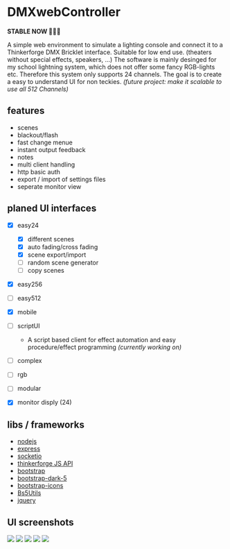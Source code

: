 # DMXwebController
<b>STABLE NOW 🥳🥳🥳</b>


A simple web environment to simulate a lighting console and connect it to a Thinkerforge DMX Bricklet interface. Suitable for low end use. (theaters without special effects, speakers, ...) The software is mainly desinged for my school lightning system, which does not offer some fancy RGB-lights etc. Therefore this system only supports 24 channels. The goal is to create a easy to understand UI for non teckies. <i>(future project: make it scalable to use all 512 Channels)</i><br>
## features

- scenes
- blackout/flash
- fast change menue
- instant output feedback
- notes
- multi client handling
- http basic auth
- export / import of settings files
- seperate monitor view

## planed UI interfaces


- [x] easy24
  - [x] different scenes
  - [x] auto fading/cross fading
  - [x] scene export/import
  - [ ] random scene generator
  - [ ] copy scenes
- [x] easy256
- [ ] easy512
- [x] mobile
- [ ] scriptUI
  - A script based client for effect automation and easy procedure/effect programming <i>(currently working on)</i>
- [ ] complex
- [ ] rgb
- [ ] modular

- [x] monitor disply (24)

## libs / frameworks
- <a href="https://github.com/nodejs/node">nodejs</a>
- <a href="https://github.com/expressjs/express">express</a>
- <a href="https://github.com/socketio/socket.io">socketio</a>
- <a href="https://github.com/Tinkerforge/generators/tree/master">thinkerforge JS API</a>
- <a href="https://github.com/twbs/bootstrap">bootstrap</a>
- <a href="https://github.com/vinorodrigues/bootstrap-dark-5">bootstrap-dark-5</a>
- <a href="https://github.com/twbs/icons">bootstrap-icons</a>
- <a href="https://github.com/Script47/bs5-utils">Bs5Utils</a>
- <a href="https://github.com/jquery/jquery">jquery</a>


## UI screenshots

<img src="screenshots/screenshot1_firefox.png">
<img src="screenshots/screenshot2_firefox.png">
<img src="screenshots/Screenshot1_monitor.png">
<img src="screenshots/Screenshot_20230526-135219_Kiwi Browser.png">
<img src="screenshots/Screenshot_20230526-135029_Kiwi Browser.png">
